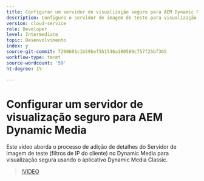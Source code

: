 ```yaml
---
title: Configurar um servidor de visualização seguro para AEM Dynamic Media
description: Configure o servidor de imagem de teste para visualização segura usando AEM aplicativo Dynamic Media Classic.
version: cloud-service
role: Developer
level: Intermediate
topic: Desenvolvimento
index: y
source-git-commit: 7200601c1b59bef5b1546a100589c757f25bf365
workflow-type: tm+mt
source-wordcount: '59'
ht-degree: 1%

---
```



# Configurar um servidor de visualização seguro para AEM Dynamic Media

Este vídeo aborda o processo de adição de detalhes do Servidor de imagem de teste (filtros de IP do cliente) no Dynamic Media para visualização segura usando o aplicativo Dynamic Media Classic.

>[!VIDEO](https://video.tv.adobe.com/v/335462?quality=9&learn=on)
